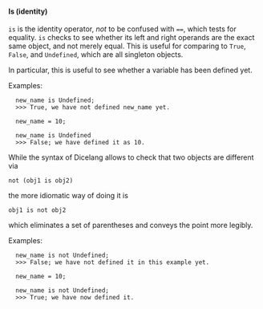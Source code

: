 #### Is (identity)

`is` is the identity operator, *not* to be confused with `==`, which tests
for equality. `is` checks to see whether its left and right operands are the
exact same object, and not merely equal. This is useful for comparing to
`True`, `False`, and `Undefined`, which are all singleton objects.

In particular, this is useful to see whether a variable has been defined yet.

Examples:
```
  new_name is Undefined;
  >>> True, we have not defined new_name yet.
  
  new_name = 10;
  
  new_name is Undefined
  >>> False; we have defined it as 10.
```

While the syntax of Dicelang allows to check that two objects are different via

```
not (obj1 is obj2)
```

the more idiomatic way of doing it is

```
obj1 is not obj2
```

which eliminates a set of parentheses and conveys the point more legibly.

Examples:
```
  new_name is not Undefined;
  >>> False; we have not defined it in this example yet.
  
  new_name = 10;
  
  new_name is not Undefined;
  >>> True; we have now defined it.
```

